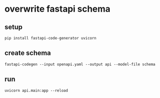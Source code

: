 # overwrite fastapi schema

## setup

```shell
pip install fastapi-code-generator uvicorn
```

## create schema

```shell
fastapi-codegen --input openapi.yaml --output api --model-file schema
```

## run

```shell
uvicorn api.main:app --reload
```
